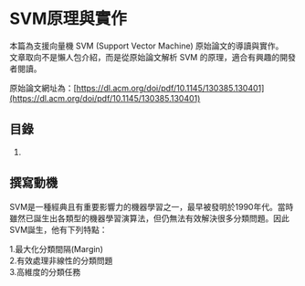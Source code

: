 # SVM原理與實作   

本篇為支援向量機 SVM (Support Vector Machine) 原始論文的導讀與實作。  
文章取向不是懶人包介紹，而是從原始論文解析 SVM 的原理，適合有興趣的開發者閱讀。

原始論文網址為：[https://dl.acm.org/doi/pdf/10.1145/130385.130401](https://dl.acm.org/doi/pdf/10.1145/130385.130401)

## 目錄  
1.  

## 撰寫動機
SVM是一種經典且有重要影響力的機器學習之一，最早被發明於1990年代。當時雖然已誕生出各類型的機器學習演算法，但仍無法有效解決很多分類問題。因此SVM誕生，他有下列特點：  

1.最大化分類間隔(Margin)  
2.有效處理非線性的分類問題  
3.高維度的分類任務  
